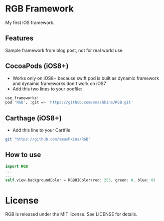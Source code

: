# RGB Framework

My first iOS framework.
## Features
Sample framework from blog post, not for real world use.

## CocoaPods (iOS8+)
- Works only on iOS8+ because swift pod is built as dynamic framework and dynamic frameworks don't work on iOS7
- Add this two lines to your podfile: 
```bash
use_frameworks!
pod 'RGB', :git => 'https://github.com/smashkins/RGB.git'
```

## Carthage (iOS8+)
- Add this line to your Cartfile
```bash
git "https://github.com/smashkins/RGB"
```

## How to use
```swift
import RGB
...
...
self.view.backgroundColor = RGBUIColor(red: 255, green: 0, blue: 0)
```

# License 

RGB is released under the MIT license. See LICENSE for details.